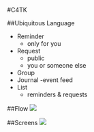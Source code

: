 #C4TK

##Ubiquitous Language
- Reminder
	- only for you
- Request
	- public
	- you or someone else
- Group
- Journal
	-event feed
- List
	- reminders & requests


##Flow
![](http://i.imgur.com/2Zifc0f.jpg)

##Screens
![](http://i.imgur.com/sxyQQzV.jpg)